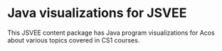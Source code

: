 # Java visualizations for JSVEE

This JSVEE content package has Java program visualizations
for Acos about various topics covered in CS1 courses.
